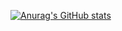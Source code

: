 [![Anurag's GitHub stats](https://github-readme-stats.vercel.app/api?carlossl95=anuraghazra)](https://github.com/anuraghazra/github-readme-stats)
